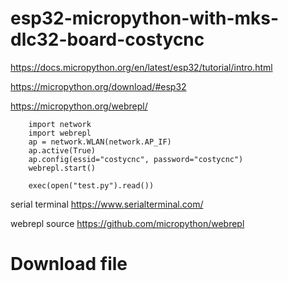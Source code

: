 # esp32-micropython-with-mks-dlc32-board-costycnc

https://docs.micropython.org/en/latest/esp32/tutorial/intro.html

https://micropython.org/download/#esp32

https://micropython.org/webrepl/

        import network
        import webrepl
        ap = network.WLAN(network.AP_IF)
        ap.active(True)
        ap.config(essid="costycnc", password="costycnc")
        webrepl.start()

        exec(open("test.py").read())

        
serial terminal https://www.serialterminal.com/

webrepl source https://github.com/micropython/webrepl

# Download file
